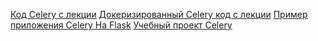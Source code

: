 [Код Celery с лекции](https://github.com/tabelsky/celery_minimal_netology)
[Докеризированный Celery код с лекции](https://github.com/tabelsky/celery_minimal_dockerized_netology)
[Пример приложения Celery На Flask](https://github.com/tabelsky/flask_celery_example)
[Учебный проект Celery](https://github.com/tabelsky/celery_netology)

